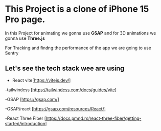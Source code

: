 # This Project is a clone of iPhone 15 Pro page.

In this Project for animating we gonna use **GSAP** and for 3D animations we gonna use **Three.js**

For Tracking and findng the performance of the app we are going to use Sentry

## Let's see the tech stack wee are using

- React vite[https://vitejs.dev/]

-tailwindcss [https://tailwindcss.com/docs/guides/vite]

-GSAP [https://gsap.com/]

-GSAP/react [https://gsap.com/resources/React/]

-React Three Fiber [https://docs.pmnd.rs/react-three-fiber/getting-started/introduction]
